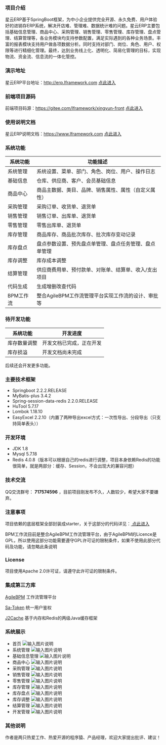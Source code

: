 ### 项目介绍
星云ERP基于SpringBoot框架，为中小企业提供完全开源、永久免费、用户体验好的进销存ERP系统，解决开店难、管理难、数据统计难的问题。星云ERP主要包括基础信息管理、商品中心、采购管理、销售管理、零售管理、库存管理、盘点管理、结算管理等，各业务模块均支持参数配置，满足实际遇到的各种业务场景。丰富的报表模块支持用户做各项数据分析。同时支持对部门、岗位、角色、用户、权限等进行精细化管理。最终，达到业务线上化、透明化、简易化管理的目标，实现物流、资金流、信息流的一体化管控。

### 演示地址
星云ERP平台地址：http://erp.lframework.com   <a href="http://erp.lframework.com" target="_blank">点此进入</a>

### 前端项目源码
前端项目码源：https://gitee.com/lframework/xingyun-front   <a href="https://gitee.com/lframework/xingyun-front" target="_blank">点此进入</a>

### 使用说明文档
星云ERP说明文档：https://www.lframework.com   <a href="https://www.lframework.com" target="_blank">点此进入</a>

### 系统功能
| 系统功能   | 功能描述                          |
|--------|-------------------------------|
| 系统管理   | 系统设置、菜单、部门、角色、岗位、用户、操作日志      |
| 基础信息   | 仓库、供应商、客户、会员基础信息              |
| 商品中心   | 商品主数据、类目、品牌、销售属性、属性（自定义属性）    |
| 采购管理   | 采购订单、收货单、退货单                  |
| 销售管理   | 销售订单、出库单、退货单                  |
| 零售管理   | 零售出库单、退货单                     |
| 库存管理   | 商品库存、商品批次库存、批次库存变动记录          |
| 库存盘点   | 盘点参数设置、预先盘点单管理、盘点任务管理、盘点单管理   |
| 库存调整   | 库存成本调整                        |
| 结算管理   | 供应商费用单、预付款单、对账单、结算单、收入/支出项目   |
| 代码生成   | 生成增删改查代码                      |
| BPM工作流 | 整合AgileBPM工作流管理平台实现工作流的设计、审批等 |

### 待开发功能
| 系统功能 | 开发进度         |
|------|--------------|
| 库存数量调整 | 开发文档已完成，正在开发     |
| 库存损溢 | 开发文档尚未完成     |

后续还会开发更多功能。

### 主要技术框架

* Springboot 2.2.2.RELEASE
* MyBatis-plus 3.4.2
* Spring-session-data-redis 2.2.0.RELEASE
* HuTool 5.7.17
* Lombok 1.18.10
* EasyExcel 2.2.10（内置了两种导出excel方式：一次性导出、分段导出（只支持简单表头））

### 开发环境

* JDK 1.8
* Mysql 5.7.18
* Redis 4.0.8（版本可以根据自己的redis进行调整，项目本身依赖Redis的功能很简单，就是两部分：缓存、Session，不会出现大的兼容问题）

### 技术交流

QQ交流群号： **717574596** ，目前项目刚发布不久，人数较少，希望大家不要嫌弃。

### 注意事项

项目依赖的底层框架全部封装成starter，关于这部分的代码详见：<a href="https://gitee.com/lframework/jugg" target="_blank">
点此进入</a>

BPM工作流目前是整合AgileBPM工作流管理平台，由于AgileBPM的Licence是GPL，所以使用这部分功能需要遵守GPL许可证的限制条件，如果不使用此部分代码及功能，请忽略此条说明

### License

项目使用Apache 2.0许可证，请遵守此许可证的限制条件。

### 集成第三方库

<a href="https://gitee.com/agile-bpm/agile-bpm-basic" target="_blank">AgileBPM</a> 工作流管理平台

<a href="https://gitee.com/dromara/sa-token" target="_blank">Sa-Token</a> 统一用户鉴权

<a href="https://gitee.com/ld/J2Cache" target="_blank">J2Cache</a> 基于内存和Redis的两级Java缓存框架

### 系统展示

* 首页
  ![输入图片说明](screenshots/1.jpg)
* 系统管理
  ![输入图片说明](screenshots/2.jpg)
* 基础信息管理
  ![输入图片说明](screenshots/3.jpg)
* 商品中心
![输入图片说明](screenshots/4.jpg)
* 采购管理
![输入图片说明](screenshots/5.jpg)
* 销售管理
![输入图片说明](screenshots/6.jpg)
* 零售管理
![输入图片说明](screenshots/7.jpg)
* 库存管理
![输入图片说明](screenshots/8.jpg)
* 库存盘点
![输入图片说明](screenshots/9.jpg)
* 库存调整
![输入图片说明](screenshots/10.jpg)
* 结算管理
![输入图片说明](screenshots/11.jpg)
* 开发管理
![输入图片说明](screenshots/12.jpg)

### 其他说明
作者是两只热爱工作、热爱开源的程序猿、产品经理，欢迎大家提出批评、建议！